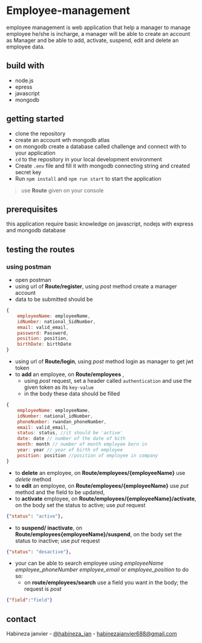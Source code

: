 # Employee-management

employee management is web application that help a manager to manage employee he/she is incharge, a manager will be able to create an account as Manager and be able to add, activate, suspend, edit and delete an employee data.

## build with

* node.js
* epress
* javascript
* mongodb

## getting started 

- clone the repository
- create an account wth mongodb atlas
- on mongodb create a database called challenge and connect with to your application
- `cd` to the repository in your local development environment
- Create `.env` file and fill it with mongodb connecting string and created secret key
- Run `npm install` and `npm run start` to start the application 
> use **Route** given on your console

## prerequisites 

this application require basic knowledge on javascript, nodejs with express and mongodb database

## testing the routes

### using postman

- open postman
- using url of **Route/register**, using *post* method create a manager account
- data to be submitted should be

```javascript
{
    employeeName: employeeName,
    idNumber: national_SidNumber,
    email: valid_email,
    password: Password,
    position: position,
    birthDate: birthDate
}
```
- using url of **Route/login**, using *post* method login as manager to get jwt token
- to **add** an employee, on **Route/employees** , 
  - using *post* request, set a header called `authentication` and use the given token as its `key-value`
  - in the body these data should be filled

```javascript
{
    employeeName: employeeName,
    idNumber: national_idNumber,
    phoneNumber: rwandan_phoneNumber,
    email: valid_email,
    status: status, //it should be 'active'
    date: date // number of the date of bith
    month: month // number of month employee born in
    year: year // year of birth of employee
    position: position //position of employee in company
}
```

- to **delete** an employee, on **Route/employees/{employeeName}** use *delete* method
- to **edit** an employee, on **Route/employees/{employeeName}**  use *put* method and the field to be updated,
- to **activate** employee, on **Route/employees/{employeeName}/activate**, on the body set the status to active; use *put* request 

```json
{"status": "active"},
```

- to **suspend/ inactivate**, on **Route/employees{employeeName}/suspend**, on the body set the status to inactive; use *put* request 

```json
{"status": "desactive"},
```

- your can be able to search employee using *employeeName* *employee_phoneNumber* *employee_email* or *employee_position* to do so: 
  - on **route/employees/search** use a field you want in the body; the request is *post* 

```json
{"field":"field"}
```

## contact

Habineza janvier - [@habineza_jan](https://twitter.com/habineza_jan) - habinezajanvier688@gmail.com